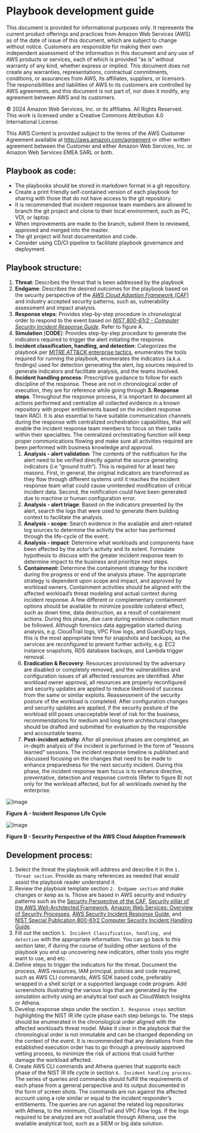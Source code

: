 # Playbook development guide
This document is provided for informational purposes only. It represents the current product offerings and practices from Amazon Web Services (AWS) as of the date of issue of this document, which are subject to change without notice. Customers are responsible for making their own independent assessment of the information in this document and any use of AWS products or services, each of which is provided “as is” without warranty of any kind, whether express or implied. This document does not create any warranties, representations, contractual commitments, conditions, or assurances from AWS, its affiliates, suppliers, or licensors. The responsibilities and liabilities of AWS to its customers are controlled by AWS agreements, and this document is not part of, nor does it modify, any agreement between AWS and its customers.

© 2024 Amazon Web Services, Inc. or its affiliates. All Rights Reserved. This work is licensed under a Creative Commons Attribution 4.0 International License.

This AWS Content is provided subject to the terms of the AWS Customer Agreement available at http://aws.amazon.com/agreement or other written agreement between the Customer and either Amazon Web Services, Inc. or Amazon Web Services EMEA SARL or both.

## Playbook as code:

* The playbooks should be stored in markdown format in a git repository.
* Create a print friendly self-contained version of each playbook for sharing with those that do not have access to the git repository.
* It is recommended that incident response team members are allowed to branch the git project and clone to their local environment, such as PC, VDI, or laptop. 
* When improvements are made to the branch, submit them to reviewed, approved and merged into the master.
* The git project will host documentation and code.
* Consider using CD/CI pipeline to facilitate playbook governance and deployment.

## Playbook structure:

1. **Threat**: Describes the threat that is been addressed by the playbook
2. **Endgame**: Describes the desired outcomes for the playbook based on the security perspective of the _[*AWS Cloud Adoption Framework (CAF)*](https://docs.aws.amazon.com/whitepapers/latest/aws-caf-security-perspective/aws-caf-security-perspective.html)_ and industry accepted security patterns, such as, vulnerability assessment and impact analysis.
3. **Response steps**: Provides step-by-step procedure in chronological order to respond to the event based on *[_NIST 800-61r2 - Computer Security Incident Response Guide_](https://nvlpubs.nist.gov/nistpubs/SpecialPublications/NIST.SP.800-61r2.pdf)*. Refer to figure A.
4. **Simulation** [**CODE**]: Provides step-by-step procedure to generate the indicators required to trigger the alert initiating the response.
5. **Incident classification, handling, and detection**: Categorizes the playbook per [*_MITRE ATT&CK_* enterprise tactics](https://attack.mitre.org/tactics/enterprise/), enumerates the tools required for running the playbook, enumerates the indicators (a.k.a. findings) used for detection generating the alert, log sources required to generate indicators and facilitate analysis, and the teams involved.
6. **Incident handling process**: Prescriptive guidance to follow for each discipline of the response. These are not in chronological order of execution, they are for reference while going through **3. Response steps**. Throughout the response process, it is important to document all actions performed and centralize all collected evidence in a known repository with proper entitlements based on the incident response team RACI. It is also essential to have suitable communication channels during the response with centralized orchestration capabilities, that will enable the incident response team members to focus on their tasks within their specialties. The centralized orchestrating function will keep proper communications flowing and make sure all activities required are been performed with business knowledge and approval.
    1. **Analysis - alert validation**: The contents of the notification for the alert need to be verified directly against the source generating indicators (i.e “ground truth“). This is required for at least two reasons. First, in general, the original indicators are transformed as they flow through different systems until it reaches the incident response team what could cause unintended modification of critical incident data. Second, the notification could have been generated due to machine or human configuration error.
    2. **Analysis - alert triage**: Based on the indicators presented by the alert, search the logs that were used to generate them building context to facilitate the analysis.
    3. **Analysis - scope**: Search evidence in the available and alert-related log sources to determine the activity the actor has performed through the life-cycle of the event.
    4. **Analysis - impact**: Determine what workloads and components have been affected by the actor’s activity and its extent. Formulate hypothesis to discuss with the greater incident response team to determine impact to the business and prioritize next steps.
    5. **Containment:** Determine the containment strategy for the incident during the progress or end of the analysis phase. The appropriate strategy is dependent upon scope and impact, and approved by workload owners. Containment activities should be aligned with the affected workload’s threat modeling and actual context during incident response. A few different or complementary containment options should be available to minimize possible collateral effect, such as down time, data destruction, as a result of containment actions. During this phase, due care during evidence collection must be followed. Although forensics data aggregation started during analysis, e.g. CloudTrail logs, VPC Flow logs, and GuardDuty logs, this is the most appropriate time for snapshots and backups, as the services are reconfigured to prevent further activity, e.g. EC2 instance snapshots, RDS database backups, and Lambda trigger removal. 
    6. **Eradication & Recovery**: Resources provisioned by the adversary are disabled or completely removed, and the vulnerabilities and configuration issues of all affected resources are identified. After workload owner approval, all resources are properly reconfigured and security updates are applied to reduce likelihood of success from the same or similar exploits. Reassessment of the security posture of the workload is completed. After configuration changes and security updates are applied, if the security posture of the workload still poses unacceptable level of risk for the business, recommendations for medium and long term architectural changes should be drafted and submitted for evaluation by the responsible and accountable teams.
    7. **Post-incident activity**: After all previous phases are completed, an in-depth analysis of the incident is performed in the form of “lessons learned” sessions. The incident response timeline is published and discussed focusing on the changes that need to be made to enhance preparedness for the next security incident. During this phase, the incident response team focus is to enhance directive, preventative, detection and response controls (Refer to figure B) not only for the workload affected, but for all workloads owned by the enterprise.

![Image](/images/nist_life_cycle.png)

**Figure A - Incident Response Life Cycle**


![Image](/images/image-caf-sec.png)

**Figure B - Security Perspective of the AWS Cloud Adoption Framework**

## Development process:

1. Select the threat the playbook will address and describe it in the ```1. Threat section```. Provide as many references as needed that would assist the playbook reader understand it. 
2. Review the playbook template section ```2. Endgame section``` and make changes or keep as is. Those are based in AWS security and industry patterns such as the [Security Perspective of the CAF](https://docs.aws.amazon.com/whitepapers/latest/aws-caf-security-perspective/aws-caf-security-perspective.html), [Security pillar of the AWS Well-Architected Framework](https://d1.awsstatic.com/whitepapers/architecture/AWS-Security-Pillar.pdf), [Amazon Web Services: Overview of Security Processes](https://d0.awsstatic.com/whitepapers/aws-security-whitepaper.pdf), [AWS Security Incident Response Guide](https://d1.awsstatic.com/whitepapers/aws_security_incident_response.pdf), and [NIST Special Publication 800-61r2 Computer Security Incident Handling Guide](https://nvlpubs.nist.gov/nistpubs/SpecialPublications/NIST.SP.800-61r2.pdf).
3. Fill out the section ```5. Incident Classification, handling, and detection``` with the appropriate information. You can go back to this section later, if during the course of building other sections of the playbook you end up uncovering new indicators, other tools you might want to use, and etc.
4. Define steps to trigger the indicators for the threat. Document the process, AWS resources, IAM principal, policies and code required, such as AWS CLI commands, AWS SDK based code, preferably wrapped in a shell script or a supported language code program. Add screenshots illustrating the various logs that are generated by the simulation activity using an analytical tool such as CloudWatch Insights or Athena.
5. Develop response steps under the section ```3. Response steps``` section highlighting the NIST IR life cycle phase each step belongs to. The steps should be enumerated in the chronological order aligned with the affected workload’s threat model. Make it clear in the playbook that the chronological order is not immutable and can be changed depending on the context of the event. It is recommended that any deviations from the established execution order has to go through a previously approved vetting process, to minimize the risk of actions that could further damage the workload affected. 
6. Create AWS CLI commands and Athena queries that supports each phase of the NIST IR life cycle in section ```6. Incident handling process```. The series of queries and commands should fulfill the requirements of each phase from a general perspective and its output documented in the form of screen shots. The commands are run against the affected account using a role similar or equal to the incident responder’s entitlements. The queries are run against the related log repositories with Athena, to the minimum, CloudTrail and VPC Flow logs. If the logs required to be analyzed are not available through Athena, use the available analytical tool, such as a SIEM or big data solution.
